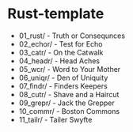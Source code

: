 # Rust-template

+ 01_rust/ - Truth or Consequnces
+ 02_echor/ - Test for Echo
+ 03_catr/ - On the Catwalk
+ 04_headr/ - Head Aches
+ 05_wcr/ - Word to Your Mother
+ 06_uniqr/ - Den of Uniquity
+ 07_findr/ - Finders Keepers
+ 08_cutr/ - Shave and a Haircut
+ 09_grepr/ - Jack the Grepper
+ 10_commr/ - Boston Commons
+ 11_tailr/ - Tailer Swyfte
